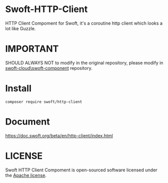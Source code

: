 # Swoft-HTTP-Client
HTTP Client Compoment for Swoft, it's a coroutine http client which looks a lot like Guzzle.

# IMPORTANT
SHOULD ALWAYS NOT to modify in the original repository, please modify in [swoft-cloud\swoft-component](https://github.com/swoft-cloud/swoft-component) repository.

# Install
`composer require swoft/http-client`

# Document
https://doc.swoft.org/beta/en/http-client/index.html

# LICENSE
Swoft HTTP Client Compoment is open-sourced software licensed under the [Apache license](LICENSE).
